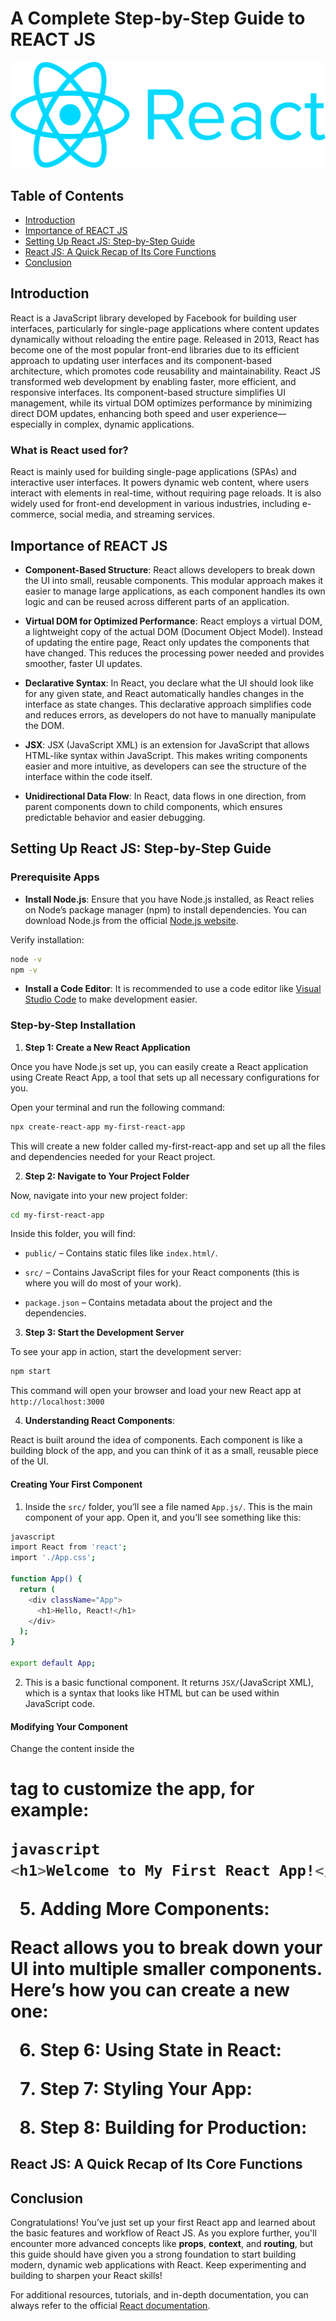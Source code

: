 # A Complete Step-by-Step Guide to REACT JS

![react](react.png)

## Table of Contents

- [Introduction](#introduction)
- [Importance of REACT JS](#importance-of-react-js)
- [Setting Up React JS: Step-by-Step Guide](#setting-up-react-js-step-by-step-guide)
- [React JS: A Quick Recap of Its Core Functions](#react-js-a-quick-recap-of-its-core-functions)
- [Conclusion](#conclusion)


## Introduction 

React is a JavaScript library developed by Facebook for building user interfaces, particularly for single-page applications where content updates dynamically without reloading the entire page. Released in 2013, React has become one of the most popular front-end libraries due to its efficient approach to updating user interfaces and its component-based architecture, which promotes code reusability and maintainability. React JS transformed web development by enabling faster, more efficient, and responsive interfaces. Its component-based structure simplifies UI management, while its virtual DOM optimizes performance by minimizing direct DOM updates, enhancing both speed and user experience—especially in complex, dynamic applications.

### What is React used for?

React is mainly used for building single-page applications (SPAs) and interactive user interfaces. It powers dynamic web content, where users interact with elements in real-time, without requiring page reloads. It is also widely used for front-end development in various industries, including e-commerce, social media, and streaming services.

## Importance of REACT JS 

- **Component-Based Structure**: React allows developers to break down the UI into small, reusable components. This modular approach makes it easier to manage large applications, as each component handles its own logic and can be reused across different parts of an application.

- **Virtual DOM for Optimized Performance**: React employs a virtual DOM, a lightweight copy of the actual DOM (Document Object Model). Instead of updating the entire page, React only updates the components that have changed. This reduces the processing power needed and provides smoother, faster UI updates.

- **Declarative Syntax**: In React, you declare what the UI should look like for any given state, and React automatically handles changes in the interface as state changes. This declarative approach simplifies code and reduces errors, as developers do not have to manually manipulate the DOM.

- **JSX**: JSX (JavaScript XML) is an extension for JavaScript that allows HTML-like syntax within JavaScript. This makes writing components easier and more intuitive, as developers can see the structure of the interface within the code itself.

- **Unidirectional Data Flow**: In React, data flows in one direction, from parent components down to child components, which ensures predictable behavior and easier debugging.

## Setting Up React JS: Step-by-Step Guide 

### Prerequisite Apps

- **Install Node.js**: Ensure that you have Node.js installed, as React relies on Node’s package manager (npm) to install dependencies. You can download Node.js from the official [Node.js website](https://nodejs.org/en).

Verify installation: 

```bash
node -v
npm -v
```

- **Install a Code Editor**: It is recommended to use a code editor like [Visual Studio Code](https://code.visualstudio.com/) to make development easier.

### Step-by-Step Installation

1. **Step 1: Create a New React Application**

Once you have Node.js set up, you can easily create a React application using Create React App, a tool that sets up all necessary configurations for you.

Open your terminal and run the following command:

```bash
npx create-react-app my-first-react-app
```

This will create a new folder called my-first-react-app and set up all the files and dependencies needed for your React project.

2. **Step 2: Navigate to Your Project Folder**

Now, navigate into your new project folder:

```bash
cd my-first-react-app
```

Inside this folder, you will find:

- `public/` – Contains static files like `index.html/`.

- `src/` – Contains JavaScript files for your React components (this is where you will do most of your work).

- `package.json` – Contains metadata about the project and the dependencies.

3. **Step 3: Start the Development Server**

To see your app in action, start the development server:

```bash
npm start
```

This command will open your browser and load your new React app at `http://localhost:3000`

4. **Understanding React Components**: 

React is built around the idea of components. Each component is like a building block of the app, and you can think of it as a small, reusable piece of the UI.

#### **Creating Your First Component**

1. Inside the `src/` folder, you’ll see a file named `App.js/`. This is the main component of your app. Open it, and you’ll see something like this:

```bash
javascript
import React from 'react';
import './App.css';

function App() {
  return (
    <div className="App">
      <h1>Hello, React!</h1>
    </div>
  );
}

export default App;
```

2. This is a basic functional component. It returns `JSX/`(JavaScript XML), which is a syntax that looks like HTML but can be used within JavaScript code.

#### **Modifying Your Component**
Change the content inside the <h1> tag to customize the app, for example:

```bash
javascript
<h1>Welcome to My First React App!</h1>
```

5. **Adding More Components**:

React allows you to break down your UI into multiple smaller components. Here’s how you can create a new one:

6. **Step 6: Using State in React**:

7. **Step 7: Styling Your App**:

8. **Step 8: Building for Production**:

## React JS: A Quick Recap of Its Core Functions


## Conclusion

Congratulations! You’ve just set up your first React app and learned about the basic features and workflow of React JS. As you explore further, you'll encounter more advanced concepts like **props**, **context**, and **routing**, but this guide should have given you a strong foundation to start building modern, dynamic web applications with React. Keep experimenting and building to sharpen your React skills!

For additional resources, tutorials, and in-depth documentation, you can always refer to the official [React documentation](https://react.dev/learn).

